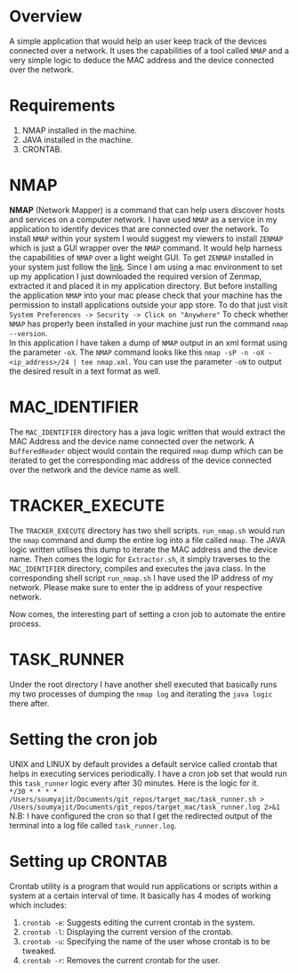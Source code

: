# Overview
A simple application that would help an user keep track of the devices connected over a network. It uses the capabilities of a tool called `NMAP` and a very simple logic to deduce the MAC address and the device connected over the network.

# Requirements
1. NMAP installed in the machine.
2. JAVA installed in the machine.
3. CRONTAB.

# NMAP
<b>NMAP</b> (Network Mapper) is a command that can help users discover hosts and services on a computer network. I have used `NMAP` as a service in my application to identify devices that are connected over the network. To install `NMAP` within your system I would suggest my viewers to install `ZENMAP` which is just a GUI wrapper over the `NMAP` command. It would help harness the capabilities of `NMAP` over a light weight GUI. To get `ZENMAP` installed in your system just follow the [link](https://nmap.org/zenmap/). Since I am using a mac environment to set up my application I just downloaded the required version of Zenmap, extracted it and placed it in my application directory. But before installing the application `NMAP` into your mac please check that your machine has the permission to install applications outside your app store. To do that just visit `System Preferences -> Security -> Click on "Anywhere"` To check whether `NMAP` has properly been installed in your machine just run the command `nmap --version`.<br>
In this application I have taken a dump of `NMAP` output in an xml format using the parameter `-oX`. The `NMAP` command looks like this `nmap -sP -n -oX - <ip_address>/24 | tee nmap.xml`. You can use the parameter `-oN` to output the desired result in a text format as well.  

# MAC_IDENTIFIER
The `MAC_IDENTIFIER` directory has a java logic written that would extract the MAC Address and the device name connected over the network. A `BufferedReader` object would contain the required `nmap` dump which can be iterated to get the corresponding mac address of the device connected over the network and the device name as well.

# TRACKER_EXECUTE
The `TRACKER_EXECUTE` directory has two shell scripts. `run_nmap.sh` would run the `nmap` command and dump the entire log into a file called `nmap`. The JAVA logic written utilises this dump to iterate the MAC address and the device name. Then comes the logic for `Extractor.sh`, it simply traverses to the `MAC_IDENTIFIER` directory, compiles and executes the java class. In the corresponding shell script `run_nmap.sh` I have used the IP address of my network. Please make sure to enter the ip address of your respective network.

Now comes, the interesting part of setting a cron job to automate the entire process.

# TASK_RUNNER
Under the root directory I have another shell executed that basically runs my two processes of dumping the `nmap log` and iterating the `java logic` there after.

# Setting the cron job
UNIX and LINUX by default provides a default service called crontab that helps in executing services periodically. I have a cron job set that would run this `task_runner` logic every after 30 minutes. Here is the logic for it.<br>
`*/30 * * * * /Users/soumyajit/Documents/git_repos/target_mac/task_runner.sh > /Users/soumyajit/Documents/git_repos/target_mac/task_runner.log 2>&1`<br>
N.B: I have configured the cron so that I get the redirected output of the terminal into a log file called `task_runner.log`.

# Setting up CRONTAB
Crontab utility is a program that would run applications or scripts within a system at a certain interval of time. It basically has 4 modes of working which includes:<br>
1. `crontab -e`: Suggests editing the current crontab in the system.<br>
2. `crontab -l`: Displaying the current version of the crontab.<br>
3. `crontab -u`: Specifying the name of the user whose crontab is to be tweaked.<br>
4. `crontab -r`: Removes the current crontab for the user.<br>
